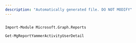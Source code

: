 ```yaml
---
description: "Automatically generated file. DO NOT MODIFY"
---
```


```powershellv2

Import-Module Microsoft.Graph.Reports

Get-MgReportYammerActivityUserDetail

```